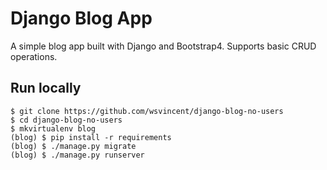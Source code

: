 # Django Blog App

A simple blog app built with Django and Bootstrap4. Supports basic CRUD operations.

## Run locally

```
$ git clone https://github.com/wsvincent/django-blog-no-users
$ cd django-blog-no-users
$ mkvirtualenv blog
(blog) $ pip install -r requirements
(blog) $ ./manage.py migrate
(blog) $ ./manage.py runserver
```
